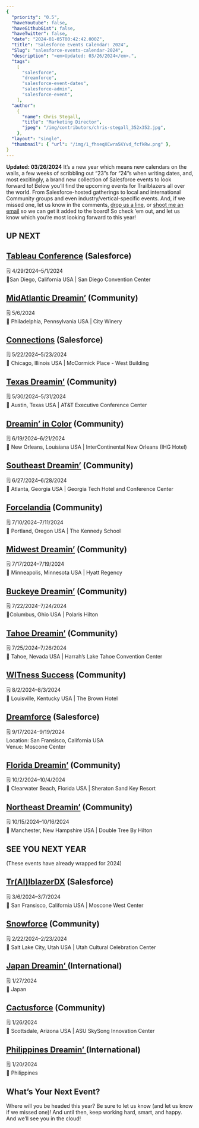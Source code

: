 ```yaml
---
{
  "priority": "0.5",
  "haveYoutube": false,
  "haveGithubGist": false,
  "haveTwitter": false,
  "date": "2024-01-05T00:42:42.000Z",
  "title": "Salesforce Events Calendar: 2024",
  "Slug": "salesforce-events-calendar-2024",
  "description": "<em>Updated: 03/26/2024</em>.",
  "tags":
    [
      "salesforce",
      "dreamforce",
      "salesforce-event-dates",
      "salesforce-admin",
      "salesforce-event",
    ],
  "author":
    {
      "name": Chris Stegall,
      "title": "Marketing Director",
      "jpeg": "/img/contributors/chris-stegall_352x352.jpg",
    },
  "layout": "single",
  "thumbnail": { "url": "/img/1_fhseqXCwra5KYvd_fcfkRw.png" },
}
---
```


**Updated: 03/26/2024**
It’s a new year which means new calendars on the walls, a few weeks of scribbling out “23”s for “24”s when writing dates, and, most excitingly, a brand new collection of Salesforce events to look forward to!
Below you’ll find the upcoming events for Trailblazers all over the world. From Salesforce-hosted gatherings to local and international Community groups and even industry/vertical-specific events.
And, if we missed one, let us know in the comments, [drop us a line](https://appexchange.salesforce.com/appxConsultingListingDetail?listingId=a0N30000001gF9jEAE&legacy=true), or [shoot me an email](mailto:cstegall@mkpartners.com) so we can get it added to the board! So check ’em out, and let us know which you’re most looking forward to this year!

## UP NEXT

## [Tableau Conference](https://www.salesforce.com/tableau-conference/) (Salesforce)

🗒️ 4/29/2024–5/1/2024<br>📍San Diego, California USA | San Diego Convention Center

## [MidAtlantic Dreamin’](https://midatlanticdreamin.com/) (Community)

🗒️ 5/6/2024<br>📍 Philadelphia, Pennsylvania USA | City Winery

## [Connections](https://www.salesforce.com/connections/) (Salesforce)

🗒️ 5/22/2024–5/23/2024<br>📍 Chicago, Illinois USA | McCormick Place - West Building

## [Texas Dreamin’](https://www.texasdreamin.org/) (Community)

🗒️ 5/30/2024–5/31/2024<br>📍 Austin, Texas USA | AT&amp;T Executive Conference Center

## [Dreamin’ in Color](https://www.dreaminincolor.me/) (Community)

🗒️ 6/19/2024–6/21/2024<br>📍 New Orleans, Louisiana USA | InterContinental New Orleans (IHG Hotel)

## [Southeast Dreamin’](https://southeastdreamin.com/) (Community)

🗒️ 6/27/2024–6/28/2024<br>📍 Atlanta, Georgia USA | Georgia Tech Hotel and Conference Center

## [Forcelandia](https://forcelandia.com/) (Community)

🗒️ 7/10/2024–7/11/2024<br>📍 Portland, Oregon USA | The Kennedy School

## [Midwest Dreamin’](https://www.midwestdreamin.com/) (Community)

🗒️ 7/17/2024–7/19/2024<br>📍 Minneapolis, Minnesota USA | Hyatt Regency

## [Buckeye Dreamin’](https://www.buckeyedreamin.com/) (Community)

🗒️ 7/22/2024–7/24/2024<br>📍Columbus, Ohio USA | Polaris Hilton

## [Tahoe Dreamin’](https://tahoedreamin.com/) (Community)

🗒️ 7/25/2024–7/26/2024<br>📍 Tahoe, Nevada USA | Harrah’s Lake Tahoe Convention Center

## [WITness Success](https://witnesssuccess.com/) (Community)

🗒️ 8/2/2024–8/3/2024<br>📍 Louisville, Kentucky USA | The Brown Hotel

## [Dreamforce](https://www.salesforce.com/dreamforce/) (Salesforce)

🗒️ 9/17/2024–9/19/2024<br>Location: San Fransisco, California USA<br>Venue: Moscone Center

## [Florida Dreamin’](https://www.fldreamin.com/) (Community)

🗒️ 10/2/2024–10/4/2024<br>📍 Clearwater Beach, Florida USA | Sheraton Sand Key Resort

## [Northeast Dreamin’](https://northeastdreamin.com/) (Community)

🗒️ 10/15/2024–10/16/2024<br>📍 Manchester, New Hampshire USA | Double Tree By Hilton

## SEE YOU NEXT YEAR

(These events have already wrapped for 2024)

## [Tr(AI)lblazerDX](https://www.salesforce.com/trailblazerdx/) (Salesforce)

🗒️ 3/6/2024–3/7/2024<br>📍 San Fransisco, California USA | Moscone West Center

## [Snowforce](https://www.snowforce.io/) (Community)

🗒️ 2/22/2024–2/23/2024<br>📍 Salt Lake City, Utah USA | Utah Cultural Celebration Center

## [Japan Dreamin’ ](https://www.japandreamin.com/en/)(International)

🗒️ 1/27/2024<br>📍 Japan

## [Cactusforce](https://www.cactusforce.com/) (Community)

🗒️ 1/26/2024<br>📍 Scottsdale, Arizona USA | ASU SkySong Innovation Center

## [Philippines Dreamin’ ](https://www.japandreamin.com/en/)(International)

🗒️ 1/20/2024<br>📍 Philippines

## What’s Your Next Event?

Where will you be headed this year? Be sure to let us know (and let us know if we missed one)!
And until then, keep working hard, smart, and happy. And we’ll see you in the cloud!
